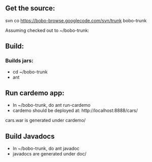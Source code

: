 ## Get the source: ##

svn co https://bobo-browse.googlecode.com/svn/trunk bobo-trunk

Assuming checked out to ~/bobo-trunk:

## Build: ##

### Builds jars: ###

  * cd ~/bobo-trunk
  * ant


## Run cardemo app: ##

  * In ~/bobo-trunk, do ant run-cardemo
  * cardemo should be deployed at: http://localhost:8888/cars/

cars.war is generated under cardemo/

## Build Javadocs ##

  * In ~/bobo-trunk, do ant javadoc
  * javadocs are generated under doc/